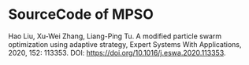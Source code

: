 # SourceCode of MPSO
Hao Liu, Xu-Wei Zhang, Liang-Ping Tu. A modified particle swarm optimization using adaptive strategy, Expert Systems With Applications, 2020, 152: 113353. DOI: https://doi.org/10.1016/j.eswa.2020.113353.
